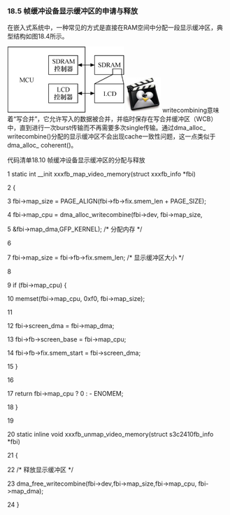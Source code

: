 ### 18.5 帧缓冲设备显示缓冲区的申请与释放

在嵌入式系统中，一种常见的方式是直接在RAM空间中分配一段显示缓冲区，典型结构如图18.4所示。

![P471_50130.jpg](../images/P471_50130.jpg)
![BZ___472_141_206_218_283.png](../images/BZ___472_141_206_218_283.png)
writecombining意味着“写合并”，它允许写入的数据被合并，并临时保存在写合并缓冲区（WCB）中，直到进行一次burst传输而不再需要多次single传输。通过dma_alloc_ writecombine()分配的显示缓冲区不会出现cache一致性问题，这一点类似于dma_alloc_ coherent()。

代码清单18.10 帧缓冲设备显示缓冲区的分配与释放

1 static int __init xxxfb_map_video_memory(struct xxxfb_info *fbi) 
 
 2 { 
 
 3 fbi->map_size = PAGE_ALIGN(fbi->fb->fix.smem_len + PAGE_SIZE); 
 
 4 fbi->map_cpu = dma_alloc_writecombine(fbi->dev, fbi->map_size, 
 
 5 &fbi->map_dma,GFP_KERNEL); /* 分配内存 */ 
 
 6 
 
 7 fbi->map_size = fbi->fb->fix.smem_len; /* 显示缓冲区大小 */ 
 
 8 
 
 9 if (fbi->map_cpu) { 
 
 10 memset(fbi->map_cpu, 0xf0, fbi->map_size); 
 
 11 
 
 12 fbi->screen_dma = fbi->map_dma; 
 
 13 fbi->fb->screen_base = fbi->map_cpu; 
 
 14 fbi->fb->fix.smem_start = fbi->screen_dma; 
 
 15 } 
 
 16 
 
 17 return fbi->map_cpu ? 0 : - ENOMEM; 
 
 18 } 
 
 19 
 
 20 static inline void xxxfb_unmap_video_memory(struct s3c2410fb_info *fbi) 
 
 21 { 
 
 22 /* 释放显示缓冲区 */ 
 
 23 dma_free_writecombine(fbi->dev,fbi->map_size,fbi->map_cpu, fbi->map_dma); 
 
 24 }

